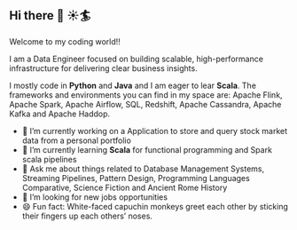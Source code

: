 ## Hi there 👋 :sunny::surfer:

Welcome to my coding world!!

I am a Data Engineer focused on building scalable, high-performance infrastructure for delivering clear business insights.

I mostly code in **Python** and **Java** and I am eager to lear **Scala**. The frameworks and environments you can find in my space are: Apache Flink, Apache Spark, Apache Airflow, SQL, Redshift, Apache Cassandra, Apache Kafka and Apache Haddop.

- 🔭 I’m currently working on a Application to store and query stock market data from a personal portfolio
- 🌱 I’m currently learning **Scala** for functional programming and Spark scala pipelines
- 💬 Ask me about things related to Database Management Systems, Streaming Pipelines, Pattern Design, Programming Languages Comparative, Science Fiction and Ancient Rome History 
- 👯 I’m looking for new jobs opportunities 
- 😄 Fun fact: White-faced capuchin monkeys greet each other by sticking their fingers up each others’ noses.

<!--
**deepSalva/deepSalva** is a ✨ _special_ ✨ repository because its `README.md` (this file) appears on your GitHub profile.

Here are some ideas to get you started:

- 🔭 I’m currently working on ...
- 🌱 I’m currently learning ...
- 👯 I’m looking to collaborate on ...
- 🤔 I’m looking for help with ...
- 💬 Ask me about ...
- 📫 How to reach me: ...
- 😄 Pronouns: ...
- ⚡ Fun fact: ...
-->
